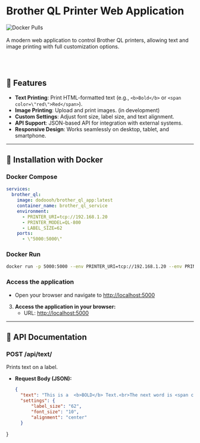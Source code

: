 # Brother QL Printer Web Application
![Docker Pulls](https://img.shields.io/docker/pulls/dodoooh/brother_ql_app)
<br><br>
A modern web application to control Brother QL printers, allowing text and image printing with full customization options.
</div>
<br><br>

## 🍓 Features

- **Text Printing**: Print HTML-formatted text (e.g., `<b>Bold</b>` or `<span color=\"red\">Red</span>`).
- **Image Printing**: Upload and print images. (in development)
- **Custom Settings**: Adjust font size, label size, and text alignment.
- **API Support**: JSON-based API for integration with external systems.
- **Responsive Design**: Works seamlessly on desktop, tablet, and smartphone.

---

## 🚀 Installation with Docker

### Docker Compose
```yaml
services:
  brother_ql:
    image: dodoooh/brother_ql_app:latest
    container_name: brother_ql_service
    environment:
      - PRINTER_URI=tcp://192.168.1.20
      - PRINTER_MODEL=QL-800
      - LABEL_SIZE=62
    ports:
      - \"5000:5000\"
```

### Docker Run
```bash
docker run -p 5000:5000 --env PRINTER_URI=tcp://192.168.1.20 --env PRINTER_MODEL=QL-800 --env LABEL_SIZE=62 dodoooh/brother_ql_app:latest
```

### Access the application
- Open your browser and navigate to [http://localhost:5000](http://localhost:5000)



3. **Access the application in your browser:**
   - URL: [http://localhost:5000](http://localhost:5000)

---

## 📔 API Documentation

### **POST /api/text/**
Prints text on a label.

- **Request Body (JSON):**
  ```json
  {
    "text": "This is a  <b>BOLD</b> Text.<br>The next word is <span color=\"red\">red</span>.",
    "settings": {
        "label_size": "62",
        "font_size": "10",
        "alignment": "center"
    }
}
  ```
